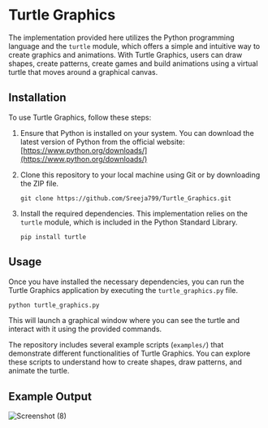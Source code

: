# Turtle Graphics

The implementation provided here utilizes the Python programming language and the `turtle` module, which offers a simple and intuitive way to create graphics and animations. With Turtle Graphics, users can draw shapes, create patterns, create games and build animations using a virtual turtle that moves around a graphical canvas.

## Installation

To use Turtle Graphics, follow these steps:

1. Ensure that Python is installed on your system. You can download the latest version of Python from the official website: [https://www.python.org/downloads/](https://www.python.org/downloads/)

2. Clone this repository to your local machine using Git or by downloading the ZIP file.

   ```
   git clone https://github.com/Sreeja799/Turtle_Graphics.git
   ```

3. Install the required dependencies. This implementation relies on the `turtle` module, which is included in the Python Standard Library.

   ```
   pip install turtle
   ```

## Usage

Once you have installed the necessary dependencies, you can run the Turtle Graphics application by executing the `turtle_graphics.py` file.

```bash
python turtle_graphics.py
```

This will launch a graphical window where you can see the turtle and interact with it using the provided commands.

The repository includes several example scripts (`examples/`) that demonstrate different functionalities of Turtle Graphics. You can explore these scripts to understand how to create shapes, draw patterns, and animate the turtle.

## Example Output
![Screenshot (8)](https://github.com/Sreeja799/Turtle_Graphics/assets/73770166/339dd9e8-d212-4b7e-943a-b27fb0a483d2)


